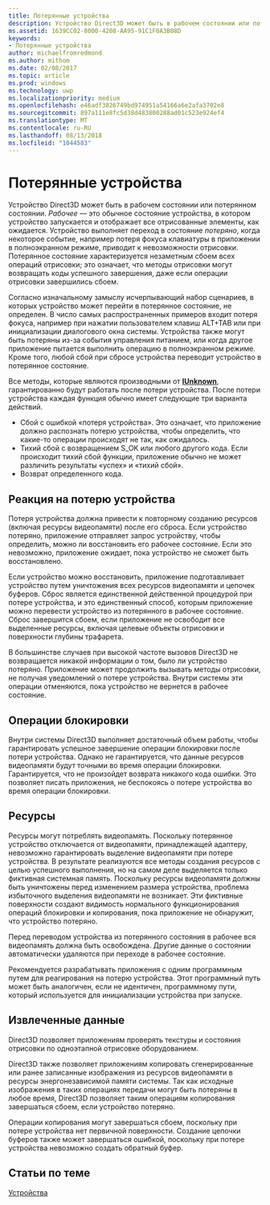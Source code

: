 ```yaml
---
title: Потерянные устройства
description: Устройство Direct3D может быть в рабочем состоянии или потерянном состоянии.
ms.assetid: 1639CC02-8000-4208-AA95-91C1F0A3B08D
keywords:
- Потерянные устройства
author: michaelfromredmond
ms.author: mithom
ms.date: 02/08/2017
ms.topic: article
ms.prod: windows
ms.technology: uwp
ms.localizationpriority: medium
ms.openlocfilehash: e46adf3826749bd974951a54166a6e2afa3702e8
ms.sourcegitcommit: 897a111e8fc5d38d483800288ad01c523e924ef4
ms.translationtype: MT
ms.contentlocale: ru-RU
ms.lasthandoff: 08/13/2018
ms.locfileid: "1044583"
---
```

# <a name="lost-devices"></a>Потерянные устройства


Устройство Direct3D может быть в рабочем состоянии или потерянном состоянии. *Рабочее* — это обычное состояние устройства, в котором устройство запускается и отображает все отрисованные элементы, как ожидается. Устройство выполняет переход в состояние *потеряно*, когда некоторое событие, например потеря фокуса клавиатуры в приложении в полноэкранном режиме, приводит к невозможности отрисовки. Потерянное состояние характеризуется незаметным сбоем всех операций отрисовки; это означает, что методы отрисовки могут возвращать коды успешного завершения, даже если операции отрисовки завершились сбоем.

Согласно изначальному замыслу исчерпывающий набор сценариев, в которых устройство может перейти в потерянное состояние, не определен. В число самых распространенных примеров входит потеря фокуса, например при нажатии пользователем клавиш ALT+TAB или при инициализации диалогового окна системы. Устройства также могут быть потеряны из-за события управления питанием, или когда другое приложение пытается выполнить операцию в полноэкранном режиме. Кроме того, любой сбой при сбросе устройства переводит устройство в потерянное состояние.

Все методы, которые являются производными от [**IUnknown**](https://msdn.microsoft.com/library/windows/desktop/ms680509), гарантированно будут работать после потери устройства. После потери устройства каждая функция обычно имеет следующие три варианта действий.

-   Сбой с ошибкой «потеря устройства». Это означает, что приложение должно распознать потерю устройства, чтобы определить, что какие-то операции происходят не так, как ожидалось.
-   Тихий сбой с возвращением S\_OK или любого другого кода. Если происходит тихий сбой функции, приложение обычно не может различить результаты «успех» и «тихий сбой».
-   Возврат определенного кода.

## <a name="span-idrespondingtoalostdevicespanspan-idrespondingtoalostdevicespanspan-idrespondingtoalostdevicespanresponding-to-a-lost-device"></a><span id="Responding_to_a_Lost_Device"></span><span id="responding_to_a_lost_device"></span><span id="RESPONDING_TO_A_LOST_DEVICE"></span>Реакция на потерю устройства


Потеря устройства должна привести к повторному созданию ресурсов (включая ресурсы видеопамяти) после его сброса. Если устройство потеряно, приложение отправляет запрос устройству, чтобы определить, можно ли восстановить его рабочее состояние. Если это невозможно, приложение ожидает, пока устройство не сможет быть восстановлено.

Если устройство можно восстановить, приложение подготавливает устройство путем уничтожения всех ресурсов видеопамяти и цепочек буферов. Сброс является единственной действенной процедурой при потере устройства, и это единственный способ, которым приложение можно перевести устройство из потерянного в рабочее состояние. Сброс завершится сбоем, если приложение не освободит все выделенные ресурсы, включая целевые объекты отрисовки и поверхности глубины трафарета.

В большинстве случаев при высокой частоте вызовов Direct3D не возвращается никакой информации о том, было ли устройство потеряно. Приложение может продолжить вызывать методы отрисовки, не получая уведомлений о потере устройства. Внутри системы эти операции отменяются, пока устройство не вернется в рабочее состояние.

## <a name="span-idlockingoperationsspanspan-idlockingoperationsspanspan-idlockingoperationsspanlocking-operations"></a><span id="Locking_Operations"></span><span id="locking_operations"></span><span id="LOCKING_OPERATIONS"></span>Операции блокировки


Внутри системы Direct3D выполняет достаточный объем работы, чтобы гарантировать успешное завершение операции блокировки после потери устройства. Однако не гарантируется, что данные ресурсов видеопамяти будут точными во время операции блокировки. Гарантируется, что не произойдет возврата никакого кода ошибки. Это позволяет писать приложения, не беспокоясь о потере устройства во время операции блокировки.

## <a name="span-idresourcesspanspan-idresourcesspanspan-idresourcesspanresources"></a><span id="Resources"></span><span id="resources"></span><span id="RESOURCES"></span>Ресурсы


Ресурсы могут потреблять видеопамять. Поскольку потерянное устройство отключается от видеопамяти, принадлежащей адаптеру, невозможно гарантировать выделение видеопамяти при потере устройства. В результате реализуются все методы создания ресурсов с целью успешного выполнения, но на самом деле выделяется только фиктивная системная память. Поскольку ресурсы видеопамяти должны быть уничтожены перед изменением размера устройства, проблема избыточного выделения видеопамяти не возникает. Эти фиктивные поверхности создают видимость нормального функционирования операций блокировки и копирования, пока приложение не обнаружит, что устройство потеряно.

Перед переводом устройства из потерянного состояния в рабочее вся видеопамять должна быть освобождена. Другие данные о состоянии автоматически удаляются при переходе в рабочее состояние.

Рекомендуется разрабатывать приложения с одним программным путем для реагирования на потерю устройства. Этот программный путь может быть аналогичен, если не идентичен, программному пути, который используется для инициализации устройства при запуске.

## <a name="span-idretrieveddataspanspan-idretrieveddataspanspan-idretrieveddataspanretrieved-data"></a><span id="Retrieved_Data"></span><span id="retrieved_data"></span><span id="RETRIEVED_DATA"></span>Извлеченные данные


Direct3D позволяет приложениям проверять текстуры и состояния отрисовки по одноэтапной отрисовке оборудованием.

Direct3D также позволяет приложениям копировать сгенерированные или ранее записанные изображения из ресурсов видеопамяти в ресурсы энергонезависимой памяти системы. Так как исходные изображения в таких операциях передачи могут быть потеряны в любое время, Direct3D позволяет таким операциям копирования завершаться сбоем, если устройство потеряно.

Операции копирования могут завершаться сбоем, поскольку при потере устройства нет первичной поверхности. Создание цепочки буферов также может завершаться ошибкой, поскольку при потере устройства невозможно создать обратный буфер.

## <a name="span-idrelated-topicsspanrelated-topics"></a><span id="related-topics"></span>Статьи по теме


[Устройства](devices.md)

 

 




